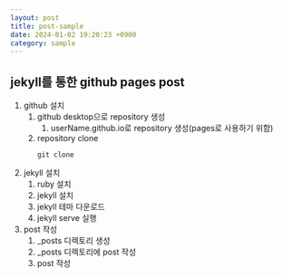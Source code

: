 ```yaml
---
layout: post
title: post-sample
date: 2024-01-02 19:20:23 +0900
category: sample
---
```


## jekyll를 통한 github pages post
1. github 설치
   1. github desktop으로 repository 생성
      1. userName.github.io로 repository 생성(pages로 사용하기 위함)
   1. repository clone 
        ```command
        git clone 
      ```
1. jekyll 설치
    1. ruby 설치
   1. jekyll 설치
   1. jekyll 테마 다운로드
   1. jekyll serve 실행
1. post 작성
    1. _posts 디렉토리 생성
   1. _posts 디렉토리에 post 작성
   1. post 작성